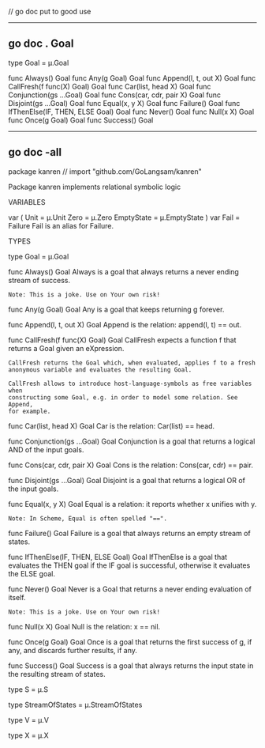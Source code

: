 // go doc put to good use	 
				
-------------------------------------------------------------------------------
## go doc .  Goal		
type Goal = µ.Goal

func Always() Goal
func Any(g Goal) Goal
func Append(l, t, out X) Goal
func CallFresh(f func(X) Goal) Goal
func Car(list, head X) Goal
func Conjunction(gs ...Goal) Goal
func Cons(car, cdr, pair X) Goal
func Disjoint(gs ...Goal) Goal
func Equal(x, y X) Goal
func Failure() Goal
func IfThenElse(IF, THEN, ELSE Goal) Goal
func Never() Goal
func Null(x X) Goal
func Once(g Goal) Goal
func Success() Goal
				
-------------------------------------------------------------------------------
## go doc -all		
package kanren // import "github.com/GoLangsam/kanren"

Package kanren implements relational symbolic logic

VARIABLES

var (
	Unit       = µ.Unit
	Zero       = µ.Zero
	EmptyState = µ.EmptyState
)
var Fail = Failure
    Fail is an alias for Failure.


TYPES

type Goal = µ.Goal

func Always() Goal
    Always is a goal that always returns a never ending stream of success.

    Note: This is a joke. Use on Your own risk!

func Any(g Goal) Goal
    Any is a goal that keeps returning g forever.

func Append(l, t, out X) Goal
    Append is the relation: append(l, t) == out.

func CallFresh(f func(X) Goal) Goal
    CallFresh expects a function f that returns a Goal given an eXpression.

    CallFresh returns the Goal which, when evaluated, applies f to a fresh
    anonymous variable and evaluates the resulting Goal.

    CallFresh allows to introduce host-language-symbols as free variables when
    constructing some Goal, e.g. in order to model some relation. See Append,
    for example.

func Car(list, head X) Goal
    Car is the relation: Car(list) == head.

func Conjunction(gs ...Goal) Goal
    Conjunction is a goal that returns a logical AND of the input goals.

func Cons(car, cdr, pair X) Goal
    Cons is the relation: Cons(car, cdr) == pair.

func Disjoint(gs ...Goal) Goal
    Disjoint is a goal that returns a logical OR of the input goals.

func Equal(x, y X) Goal
    Equal is a relation: it reports whether x unifies with y.

    Note: In Scheme, Equal is often spelled "==".

func Failure() Goal
    Failure is a goal that always returns an empty stream of states.

func IfThenElse(IF, THEN, ELSE Goal) Goal
    IfThenElse is a goal that evaluates the THEN goal if the IF goal is
    successful, otherwise it evaluates the ELSE goal.

func Never() Goal
    Never is a Goal that returns a never ending evaluation of itself.

    Note: This is a joke. Use on Your own risk!

func Null(x X) Goal
    Null is the relation: x == nil.

func Once(g Goal) Goal
    Once is a goal that returns the first success of g, if any, and discards
    further results, if any.

func Success() Goal
    Success is a goal that always returns the input state in the resulting
    stream of states.

type S = µ.S

type StreamOfStates = µ.StreamOfStates

type V = µ.V

type X = µ.X

